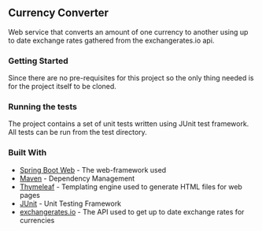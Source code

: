 ## Currency Converter
Web service that converts an amount of one currency to another using up to date exchange rates gathered from the exchangerates.io api.

### Getting Started
Since there are no pre-requisites for this project so the only thing needed is for the project itself to be cloned.

### Running the tests
The project contains a set of unit tests written using JUnit test framework. All tests can be run from the test directory.

### Built With
* [Spring Boot Web](https://spring.io/projects/spring-ws) - The web-framework used
* [Maven](https://maven.apache.org/) - Dependency Management
* [Thymeleaf](https://www.thymeleaf.org/) - Templating engine used to generate HTML files for web pages
* [JUnit](https://junit.org/junit5/) - Unit Testing Framework
* [exchangerates.io](https://exchangeratesapi.io/) - The API used to get up to date exchange rates for currencies
